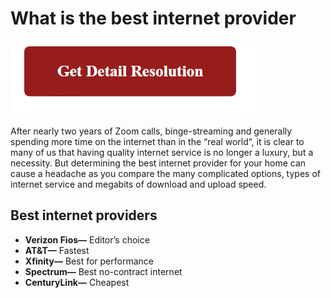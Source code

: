 # What is the best internet provider

[![What is the best internet provider](red2.png)](https://github.com/tagwebie/what.is.the.best.internet.provider)


After nearly two years of Zoom calls, binge-streaming and generally spending more time on the internet than in the “real world”, it is clear to many of us that having quality internet service is no longer a luxury, but a necessity. But determining the best internet provider for your home can cause a headache as you compare the many complicated options, types of internet service and megabits of download and upload speed.


## Best internet providers

* **Verizon Fios—** Editor’s choice
* **AT&T—** Fastest
* **Xfinity—** Best for performance
* **Spectrum—** Best no-contract internet
* **CenturyLink—** Cheapest

